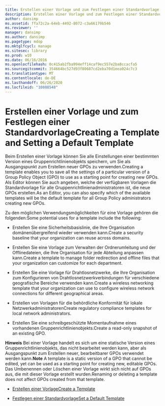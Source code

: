 ```yaml
---
title: Erstellen einer Vorlage und zum Festlegen einer Standardvorlage
description: Erstellen einer Vorlage und zum Festlegen einer Standardvorlage
author: dansimp
ms.assetid: ffa72c2a-64eb-4492-8072-c3a66179b546
ms.reviewer: ''
manager: dansimp
ms.author: dansimp
ms.pagetype: mdop
ms.mktglfcycl: manage
ms.sitesec: library
ms.prod: w10
ms.date: 06/16/2016
ms.openlocfilehash: 0c415ab2fba994eff14caf9ec557e2ba8ccacfa5
ms.sourcegitcommit: 354664bc527d93f80687cd2eba70d1eea024c7c3
ms.translationtype: MT
ms.contentlocale: de-DE
ms.lasthandoff: 06/26/2020
ms.locfileid: "10808548"
---
```

# <span data-ttu-id="0ae11-103">Erstellen einer Vorlage und zum Festlegen einer Standardvorlage</span><span class="sxs-lookup"><span data-stu-id="0ae11-103">Creating a Template and Setting a Default Template</span></span>


<span data-ttu-id="0ae11-104">Beim Erstellen einer Vorlage können Sie alle Einstellungen einer bestimmten Version eines Gruppenrichtlinienobjekts speichern, um Sie als Ausgangspunkt zum Erstellen neuer GPOs zu verwenden.</span><span class="sxs-lookup"><span data-stu-id="0ae11-104">Creating a template enables you to save all the settings of a particular version of a Group Policy Object (GPO) to use as a starting point for creating new GPOs.</span></span> <span data-ttu-id="0ae11-105">Als Editor können Sie auch angeben, welche der verfügbaren Vorlagen die Standardvorlage für alle Gruppenrichtlinienadministratoren ist, die neue GPOs erstellen.</span><span class="sxs-lookup"><span data-stu-id="0ae11-105">As an Editor, you can also specify which of the available templates will be the default template for all Group Policy administrators creating new GPOs.</span></span>

<span data-ttu-id="0ae11-106">Zu den möglichen Verwendungsmöglichkeiten für eine Vorlage gehören die folgenden:</span><span class="sxs-lookup"><span data-stu-id="0ae11-106">Some potential uses for a template include the following:</span></span>

-   <span data-ttu-id="0ae11-107">Erstellen Sie eine Sicherheitsbasislinie, die Ihre Organisation domänenübergreifend wieder verwenden kann.</span><span class="sxs-lookup"><span data-stu-id="0ae11-107">Create a security baseline that your organization can reuse across domains.</span></span>

-   <span data-ttu-id="0ae11-108">Erstellen Sie eine Vorlage zum Verwalten der Ordnerumleitung und der Offlinedateien, die Ihre Organisation für jede Abteilung anpassen kann.</span><span class="sxs-lookup"><span data-stu-id="0ae11-108">Create a template to manage folder redirection and offline files that your organization can customize for each department.</span></span>

-   <span data-ttu-id="0ae11-109">Erstellen Sie eine Vorlage für Drahtlosnetzwerke, die Ihre Organisation zum Konfigurieren von Drahtlosnetzwerkverbindungen für verschiedene geografische Bereiche verwenden kann.</span><span class="sxs-lookup"><span data-stu-id="0ae11-109">Create a wireless networking template that your organization can use to configure wireless network connections for different geographical areas.</span></span>

-   <span data-ttu-id="0ae11-110">Erstellen von Vorlagen für die behördliche Konformität für lokale Netzwerkadministratoren</span><span class="sxs-lookup"><span data-stu-id="0ae11-110">Create regulatory compliance templates for local network administrators.</span></span>

-   <span data-ttu-id="0ae11-111">Erstellen Sie eine schreibgeschützte Momentaufnahme eines vorhandenen Gruppenrichtlinienobjekts.</span><span class="sxs-lookup"><span data-stu-id="0ae11-111">Create a read-only snapshot of an existing GPO.</span></span>

<span data-ttu-id="0ae11-112">**Hinweis**  Bei einer Vorlage handelt es sich um eine statische Version eines Gruppenrichtlinienobjekts, das nicht bearbeitet werden kann, aber als Ausgangspunkt zum Erstellen neuer, bearbeitbarer GPOs verwendet werden kann.</span><span class="sxs-lookup"><span data-stu-id="0ae11-112">**Note** A template is a static version of a GPO that cannot be edited, yet can be used as a starting point for creating new, editable GPOs.</span></span> <span data-ttu-id="0ae11-113">Das Umbenennen oder Löschen einer Vorlage wirkt sich nicht auf GPOs aus, die mit dieser Vorlage erstellt wurden.</span><span class="sxs-lookup"><span data-stu-id="0ae11-113">Renaming or deleting a template does not affect GPOs created from that template.</span></span>

 

-   [<span data-ttu-id="0ae11-114">Erstellen einer Vorlage</span><span class="sxs-lookup"><span data-stu-id="0ae11-114">Create a Template</span></span>](create-a-template-agpm40.md)

-   [<span data-ttu-id="0ae11-115">Festlegen einer Standardvorlage</span><span class="sxs-lookup"><span data-stu-id="0ae11-115">Set a Default Template</span></span>](set-a-default-template-agpm40.md)

 

 





